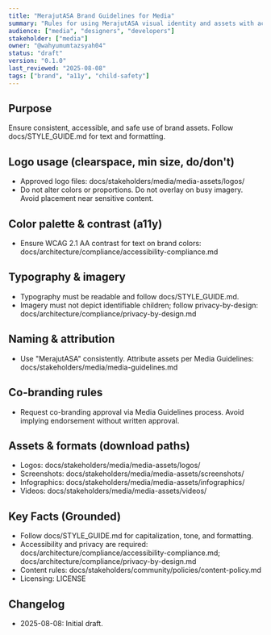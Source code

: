 ```yaml
---
title: "MerajutASA Brand Guidelines for Media"
summary: "Rules for using MerajutASA visual identity and assets with accessibility and child-safety in mind."
audience: ["media", "designers", "developers"]
stakeholder: ["media"]
owner: "@wahyumumtazsyah04"
status: "draft"
version: "0.1.0"
last_reviewed: "2025-08-08"
tags: ["brand", "a11y", "child-safety"]
---
```


## Purpose
Ensure consistent, accessible, and safe use of brand assets. Follow docs/STYLE_GUIDE.md for text and formatting.

## Logo usage (clearspace, min size, do/don't)
- Approved logo files: docs/stakeholders/media/media-assets/logos/
- Do not alter colors or proportions. Do not overlay on busy imagery. Avoid placement near sensitive content.

## Color palette & contrast (a11y)
- Ensure WCAG 2.1 AA contrast for text on brand colors: docs/architecture/compliance/accessibility-compliance.md

## Typography & imagery
- Typography must be readable and follow docs/STYLE_GUIDE.md.
- Imagery must not depict identifiable children; follow privacy-by-design: docs/architecture/compliance/privacy-by-design.md

## Naming & attribution
- Use "MerajutASA" consistently. Attribute assets per Media Guidelines: docs/stakeholders/media/media-guidelines.md

## Co-branding rules
- Request co-branding approval via Media Guidelines process. Avoid implying endorsement without written approval.

## Assets & formats (download paths)
- Logos: docs/stakeholders/media/media-assets/logos/
- Screenshots: docs/stakeholders/media/media-assets/screenshots/
- Infographics: docs/stakeholders/media/media-assets/infographics/
- Videos: docs/stakeholders/media/media-assets/videos/

## Key Facts (Grounded)
- Follow docs/STYLE_GUIDE.md for capitalization, tone, and formatting.
- Accessibility and privacy are required: docs/architecture/compliance/accessibility-compliance.md; docs/architecture/compliance/privacy-by-design.md
- Content rules: docs/stakeholders/community/policies/content-policy.md
- Licensing: LICENSE

## Changelog
- 2025-08-08: Initial draft.
